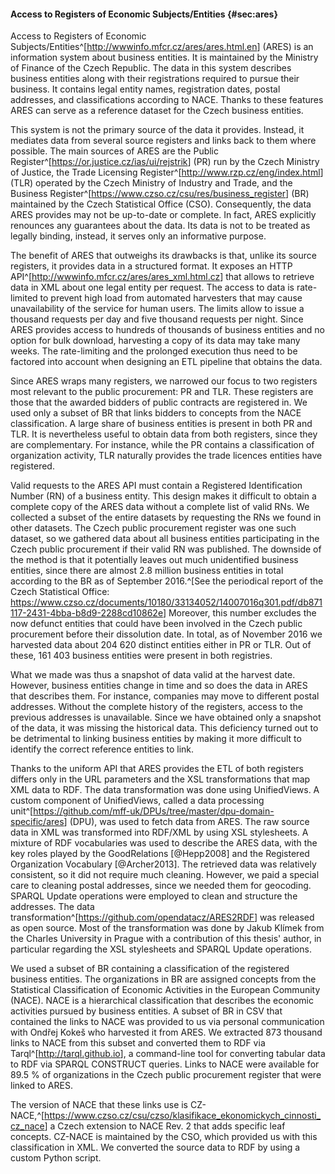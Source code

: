 #### Access to Registers of Economic Subjects/Entities {#sec:ares}

Access to Registers of Economic Subjects/Entities^[<http://wwwinfo.mfcr.cz/ares/ares.html.en>] (ARES) is an information system about business entities.
It is maintained by the Ministry of Finance of the Czech Republic.
The data in this system describes business entities along with their registrations required to pursue their business.
It contains legal entity names, registration dates, postal addresses, and classifications according to NACE. 
Thanks to these features ARES can serve as a reference dataset for the Czech business entities.

This system is not the primary source of the data it provides.
Instead, it mediates data from several source registers and links back to them where possible.
The main sources of ARES are the Public Register^[<https://or.justice.cz/ias/ui/rejstrik>] (PR) run by the Czech Ministry of Justice, the Trade Licensing Register^[<http://www.rzp.cz/eng/index.html>] (TLR) operated by the Czech Ministry of Industry and Trade, and the Business Register^[<https://www.czso.cz/csu/res/business_register>] (BR) maintained by the Czech Statistical Office (CSO).
Consequently, the data ARES provides may not be up-to-date or complete.
In fact, ARES explicitly renounces any guarantees about the data.
Its data is not to be treated as legally binding, instead, it serves only an informative purpose.

The benefit of ARES that outweighs its drawbacks is that, unlike its source registers, it provides data in a structured format.
It exposes an HTTP API^[<http://wwwinfo.mfcr.cz/ares/ares_xml.html.cz>] that allows to retrieve data in XML about one legal entity per request.
The access to data is rate-limited to prevent high load from automated harvesters that may cause unavailability of the service for human users.
The limits allow to issue a thousand requests per day and five thousand requests per night.
Since ARES provides access to hundreds of thousands of business entities and no option for bulk download, harvesting a copy of its data may take many weeks.
The rate-limiting and the prolonged execution thus need to be factored into account when designing an ETL pipeline that obtains the data. 

Since ARES wraps many registers, we narrowed our focus to two registers most relevant to the public procurement: PR and TLR.
These registers are those that the awarded bidders of public contracts are registered in.
We used only a subset of BR that links bidders to concepts from the NACE classification.
A large share of business entities is present in both PR and TLR.
It is nevertheless useful to obtain data from both registers, since they are complementary.
For instance, while the PR contains a classification of organization activity, TLR naturally provides the trade licences entities have registered.

Valid requests to the ARES API must contain a Registered Identification Number (RN) of a business entity.
This design makes it difficult to obtain a complete copy of the ARES data without a complete list of valid RNs.
We collected a subset of the entire datasets by requesting the RNs we found in other datasets. 
The Czech public procurement register was one such dataset, so we gathered data about all business entities participating in the Czech public procurement if their valid RN was published.
The downside of the method is that it potentially leaves out much unidentified business entities, since there are almost 2.8 million business entities in total according to the BR as of September 2016.^[See the periodical report of the Czech Statistical Office: <https://www.czso.cz/documents/10180/33134052/14007016q301.pdf/db871117-2431-4bba-b8d9-2288cd10862e>] 
Moreover, this number excludes the now defunct entities that could have been involved in the Czech public procurement before their dissolution date.
In total, as of November 2016 we harvested data about 204 620 distinct entities either in PR or TLR.
Out of these, 161 403 business entities were present in both registries.

What we made was thus a snapshot of data valid at the harvest date.
However, business entities change in time and so does the data in ARES that describes them.
For instance, companies may move to different postal addresses.
Without the complete history of the registers, access to the previous addresses is unavailable.
Since we have obtained only a snapshot of the data, it was missing the historical data. 
This deficiency turned out to be detrimental to linking business entities by making it more difficult to identify the correct reference entities to link.

Thanks to the uniform API that ARES provides the ETL of both registers differs only in the URL parameters and the XSL transformations that map XML data to RDF.
The data transformation was done using UnifiedViews.
A custom component of UnifiedViews, called a data processing unit^[<https://github.com/mff-uk/DPUs/tree/master/dpu-domain-specific/ares>] (DPU), was used to fetch data from ARES.
The raw source data in XML was transformed into RDF/XML by using XSL stylesheets.
A mixture of RDF vocabularies was used to describe the ARES data, with the key roles played by the GoodRelations [@Hepp2008] and the Registered Organization Vocabulary [@Archer2013].
The retrieved data was relatively consistent, so it did not require much cleaning. 
However, we paid a special care to cleaning postal addresses, since we needed them for geocoding.
SPARQL Update operations were employed to clean and structure the addresses.
The data transformation^[<https://github.com/opendatacz/ARES2RDF>] was released as open source.
Most of the transformation was done by Jakub Klímek from the Charles University in Prague with a contribution of this thesis' author, in particular regarding the XSL stylesheets and SPARQL Update operations.

We used a subset of BR containing a classification of the registered business entities.
The organizations in BR are assigned concepts from the Statistical Classification of Economic Activities in the European Community (NACE).
NACE is a hierarchical classification that describes the economic activities pursued by business entities.
A subset of BR in CSV that contained the links to NACE was provided to us via personal communication with Ondřej Kokeš who harvested it from ARES.
We extracted 873 thousand links to NACE from this subset and converted them to RDF via Tarql^[<http://tarql.github.io>], a command-line tool for converting tabular data to RDF via SPARQL CONSTRUCT queries.
Links to NACE were available for 89.5 % of organizations in the Czech public procurement register that were linked to ARES.

The version of NACE that these links use is CZ-NACE,^[<https://www.czso.cz/csu/czso/klasifikace_ekonomickych_cinnosti_cz_nace>] a Czech extension to NACE Rev. 2 that adds specific leaf concepts.
CZ-NACE is maintained by the CSO, which provided us with this classification in XML.
We converted the source data to RDF by using a custom Python script.

<!--
3209 organizations from the Czech public procurement register that are in ARES are missing links to NACE
All links to NACE lead to valid codes.
27359 organizations linked to NACE (30568 total ARES, 37322 total unlinked)
-->
